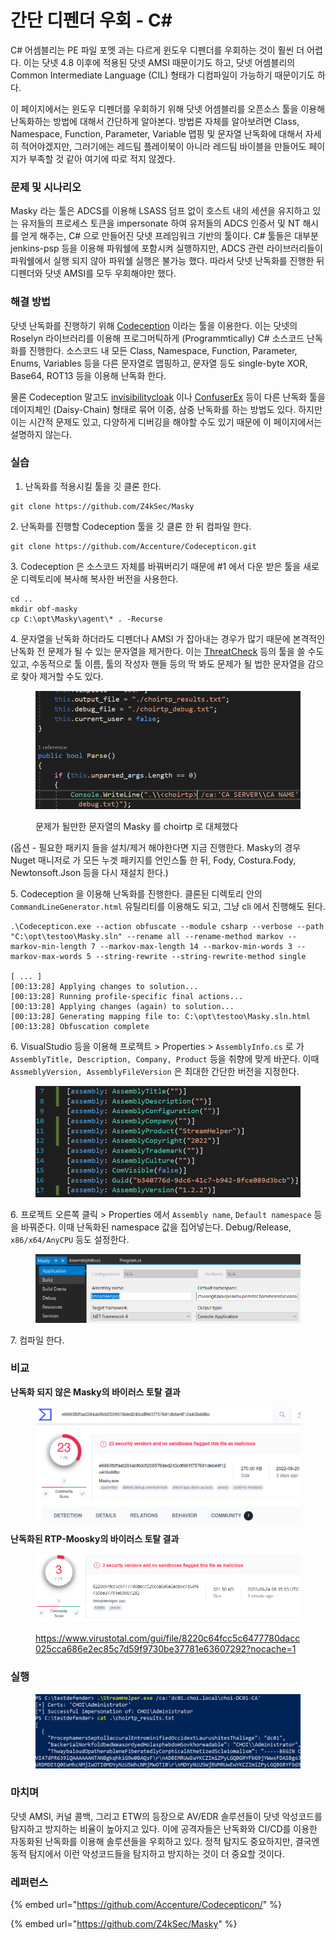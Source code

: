 # 간단 디펜더 우회 - C\#

C# 어셈블리는 PE 파일 포멧 과는 다르게 윈도우 디펜더를 우회하는 것이 훨씬 더 어렵다. 이는 닷넷 4.8 이후에 적용된 닷넷 AMSI 때문이기도 하고, 닷넷 어셈블리의 Common Intermediate Language (CIL) 형태가 디컴파일이 가능하기 때문이기도 하다.&#x20;

이 페이지에서는 윈도우 디펜더를 우회하기 위해 닷넷 어셈블리를 오픈소스 툴을 이용해 난독화하는 방법에 대해서 간단하게 알아본다. 방법론 자체를 알아보려면 Class, Namespace, Function, Parameter, Variable 맵핑 및 문자열 난독화에 대해서 자세히 적어야겠지만, 그러기에는 레드팀 플레이북이 아니라 레드팀 바이블을 만들어도 페이지가 부족할 것 같아 여기에 따로 적지 않겠다.&#x20;

### 문제 및 시나리오&#x20;

Masky 라는 툴은 ADCS를 이용해 LSASS 덤프 없이 호스트 내의 세션을 유지하고 있는 유저들의 프로세스 토큰을 impersonate 하여 유저들의 ADCS 인증서 및 NT 해시를 얻게 해주는, C# 으로 만들어진 닷넷 프레임워크 기반의 툴이다. C# 툴들은 대부분 jenkins-psp 등을 이용해 파워쉘에 포함시켜 실행하지만, ADCS 관련 라이브러리들이 파워쉘에서 실행 되지 않아 파워쉘 실행은 불가능 했다. 따라서 닷넷 난독화를 진행한 뒤 디펜더와 닷넷 AMSI를 모두 우회해야만 했다.&#x20;

### 해결 방법&#x20;

닷넷 난독화를 진행하기 위해 [Codeception](https://github.com/Accenture/Codecepticon/) 이라는 툴을 이용한다. 이는 닷넷의 Roselyn 라이브러리를 이용해 프로그머틱하게 (Programmtically) C# 소스코드 난독화를 진행한다. 소스코드 내 모든 Class, Namespace, Function, Parameter, Enums, Variables 등을 다른 문자열로 맵핑하고, 문자열 등도 single-byte XOR, Base64, ROT13 등을 이용해 난독화 한다.&#x20;

물론 Codeception 말고도 [invisibilitycloak](https://github.com/h4wkst3r/InvisibilityCloak) 이나 [ConfuserEx](https://github.com/mkaring/ConfuserEx) 등이 다른 난독화 툴을 데이지체인 (Daisy-Chain) 형태로 묶어 이중, 삼중 난독화를 하는 방법도 있다. 하지만 이는 시간적 문제도 있고, 다양하게 디버깅을 해야할 수도 있기 때문에 이 페이지에서는 설명하지 않는다.  &#x20;

### 실습&#x20;

1. 난독화를 적용시킬 툴을 깃 클론 한다.&#x20;

```
git clone https://github.com/Z4kSec/Masky
```

2\. 난독화를 진행할 Codeception 툴을 깃 클론 한 뒤 컴파일 한다.&#x20;

```
git clone https://github.com/Accenture/Codecepticon.git
```

3\. Codeception 은 소스코드 자체를 바꿔버리기 때문에 #1 에서 다운 받은 툴을 새로운 디렉토리에 복사해 복사한 버전을 사용한다.&#x20;

```
cd .. 
mkdir obf-masky 
cp C:\opt\Masky\agent\* . -Recurse
```

4\. 문자열을 난독화 하더라도 디펜더나 AMSI 가 잡아내는 경우가 많기 때문에 본격적인 난독화 전 문제가 될 수 있는 문자열을 제거한다. 이는 [ThreatCheck](https://github.com/rasta-mouse/ThreatCheck) 등의 툴을 쓸 수도 있고, 수동적으로 툴 이름, 툴의 작성자 핸들 등의 딱 봐도 문제가 될 법한 문자열을 감으로 찾아 제거할 수도 있다.&#x20;

<figure><img src="../.gitbook/assets/image (18).png" alt=""><figcaption><p>문제가 될만한 문자열의 Masky 를 choirtp 로 대체했다</p></figcaption></figure>

(옵션 - 필요한 패키지 들을 설치/제거 해야한다면 지금 진행한다. Masky의 경우 Nuget 매니저로 가 모든 누겟 패키지를 언인스톨 한 뒤, Fody, Costura.Fody, Newtonsoft.Json 등을 다시 재설치 한다.)&#x20;

5\. Codeception 을 이용해 난독화를 진행한다. 클론된 디렉토리 안의 `CommandLineGenerator.html` 유틸리티를 이용해도 되고, 그냥 cli 에서 진행해도 된다.&#x20;

```
.\Codecepticon.exe --action obfuscate --module csharp --verbose --path "C:\opt\testoo\Masky.sln" --rename all --rename-method markov --markov-min-length 7 --markov-max-length 14 --markov-min-words 3 --markov-max-words 5 --string-rewrite --string-rewrite-method single

[ ... ] 
[00:13:28] Applying changes to solution...
[00:13:28] Running profile-specific final actions...
[00:13:28] Applying changes (again) to solution...
[00:13:28] Generating mapping file to: C:\opt\testoo\Masky.sln.html
[00:13:28] Obfuscation complete
```

6\. VisualStudio 등을 이용해 프로젝트 > Properties > `AssemblyInfo.cs` 로 가 `AssemblyTitle, Description, Company, Product` 등을 취향에 맞게 바꾼다. 이때 `AssmeblyVersion, AssemblyFileVersion` 은 최대한 간단한 버전을 지정한다.&#x20;

<figure><img src="../.gitbook/assets/image (20).png" alt=""><figcaption></figcaption></figure>

6\. 프로젝트 오른쪽 클릭 > Properties 에서 `Assembly name`, `Default namespace` 등을 바꿔준다. 이때 난독화된 namespace 값을 집어넣는다. Debug/Release, `x86/x64/AnyCPU` 등도 설정한다.&#x20;

<figure><img src="../.gitbook/assets/image (2).png" alt=""><figcaption></figcaption></figure>

7\.  컴파일 한다.&#x20;

### 비교&#x20;

**난독화 되지 않은 Masky의 바이러스 토탈 결과**&#x20;

<figure><img src="../.gitbook/assets/image (10).png" alt=""><figcaption></figcaption></figure>

**난독화된 RTP-Moosky의 바이러스 토탈 결과**&#x20;

<figure><img src="../.gitbook/assets/image (1).png" alt=""><figcaption><p><a href="https://www.virustotal.com/gui/file/8220c64fcc5c6477780dacc025cca686e2ec85c7d59f9730be37781e63607292?nocache=1">https://www.virustotal.com/gui/file/8220c64fcc5c6477780dacc025cca686e2ec85c7d59f9730be37781e63607292?nocache=1</a></p></figcaption></figure>

### 실행&#x20;

<figure><img src="../.gitbook/assets/image (17).png" alt=""><figcaption></figcaption></figure>

### 마치며&#x20;

닷넷 AMSI, 커널 콜백, 그리고 ETW의 등장으로 AV/EDR 솔루션들이 닷넷 악성코드를 탐지하고 방지하는 비율이 높아지고 있다. 이에 공격자들은 난독화와 CI/CD를 이용한 자동화된 난독화를 이용해 솔루션들을 우회하고 있다. 정적 탐지도 중요하지만, 결국엔 동적 탐지에서 이런 악성코드들을 탐지하고 방지하는 것이 더 중요할 것이다.&#x20;



### 레퍼런스&#x20;

{% embed url="https://github.com/Accenture/Codecepticon/" %}

{% embed url="https://github.com/Z4kSec/Masky" %}

